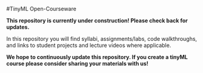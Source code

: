 #TinyML Open-Courseware

**This repository is currently under construction! Please check back for updates.**

In this repository you will find syllabi, assignments/labs, code walkthroughs, and links to student projects and lecture videos where applicable.

**We hope to continuously update this repository. If you create a tinyML course please consider sharing your materials with us!**
